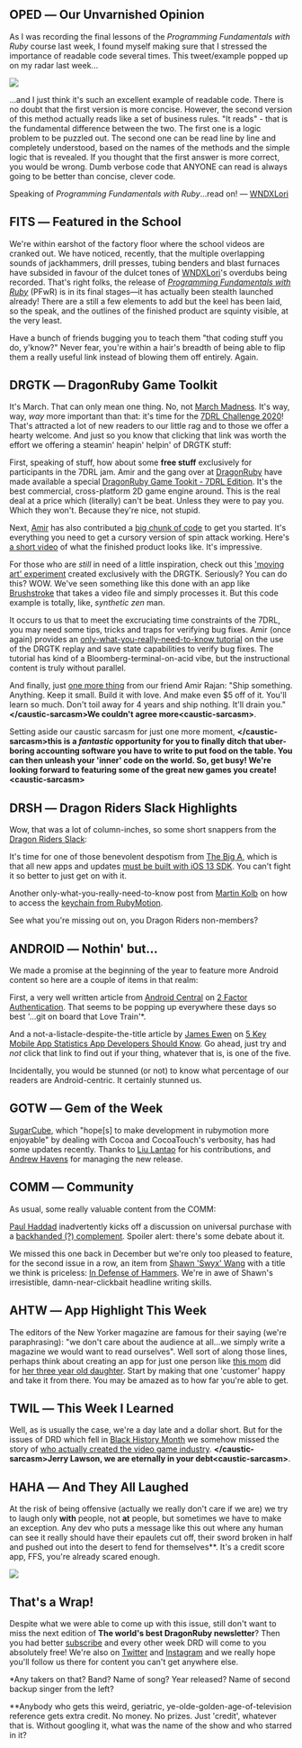 <div style="display:none;font−size:0;line−height:0;max−height:0;mso−hide:all">DRD055: It's the once-a-year special 7DRL Edition!</div>

## OPED &horbar; Our Unvarnished Opinion

As I was recording the final lessons of the _Programming Fundamentals with Ruby_ course last week, I found myself making sure that I stressed the importance of readable code several times. This tweet/example popped up on my radar last week... 

![](http://intellog.com/assets/png/dumb-verbose-590x454.png)

...and I just think it's such an excellent example of readable code. There is no doubt that the first version is more concise. However, the second version of this method actually reads like a set of business rules. "It reads" - that is the fundamental difference between the two. The first one is a logic problem to be puzzled out. The second one can be read line by line and completely understood, based on the names of the methods and the simple logic that is revealed. If you thought that the first answer is more correct, you would be wrong. Dumb verbose code that ANYONE can read is always going to be better than concise, clever code.

Speaking of _Programming Fundamentals with Ruby_...read on! &horbar; [WNDXLori](https://twitter.com/wndxlori)

## FITS &horbar; Featured in the School

We're within earshot of the factory floor where the school videos are cranked out. We have noticed, recently, that the multiple overlapping sounds of jackhammers, drill presses, tubing benders and blast furnaces have subsided in favour of the dulcet tones of [WNDXLori](https://twitter.com/wndxlori)'s overdubs being recorded. That's right folks, the release of [_Programming Fundamentals with Ruby_](https://wndx.school/p/ruby-programming-fundamentals) (PFwR) is in its final stages&horbar;it has actually been stealth launched already! There are a still a few elements to add but the keel has been laid, so the speak, and the outlines of the finished product are squinty visible, at the very least.

Have a bunch of friends bugging you to teach them "that coding stuff you do, y'know?" Never fear, you're within a hair's breadth of being able to flip them a really useful link instead of blowing them off entirely. Again.

## DRGTK &horbar; DragonRuby Game Toolkit

It's March. That can only mean one thing. No, not [March Madness](https://www.ncaa.com/march-madness). It's way, way, *way* more important than that: it's time for the [7DRL Challenge 2020](https://itch.io/jam/7drl-challenge-2020)! That's attracted a lot of new readers to our little rag and to those we offer a hearty welcome. And just so you know that clicking that link was worth the effort we offering a steamin' heapin' helpin' of DRGTK stuff:

First, speaking of stuff, how about some **free stuff** exclusively for participants in the 7DRL jam. Amir and the gang over at [DragonRuby](https://dragonruby.itch.io/dragonruby-gtk) have made available a special [DragonRuby Game Tookit - 7DRL Edition](http://7drl.dragonruby.org). It's the best commercial, cross-platform 2D game engine around. This is the real deal at a price which (literally) can't be beat. Unless they were to pay you. Which they won't. Because they're nice, not stupid.

Next, [Amir](https:/twitter.com/amirrajan) has also contributed a [big chunk of code](https://github.com/amirrajan/dragonruby-link-to-the-past/blob/master/app/main.rb) to get you started. It's everything you need to get a cursory version of spin attack working. Here's [a short video](https://www.youtube.com/watch?v=34-MBHvtwXs) of what the finished product looks like. It's impressive.

For those who are _still_ in need of a little inspiration, check out this ['moving art' experiment](https://twitter.com/amirrajan/status/1234260633660600320) created exclusively with the DRGTK. Seriously? You can do this? WOW. We've seen something like this done with an app like [Brushstroke](https://apps.apple.com/ca/app/brushstroke/id824421012) that takes a video file and simply processes it. But this code example is totally, like, _synthetic zen_ man.

It occurs to us that to meet the excruciating time constraints of the 7DRL, you may need some tips, tricks and traps for verifying bug fixes. Amir (once again) provides an [only-what-you-really-need-to-know tutorial](https://www.twitch.tv/videos/555918434) on the use of the DRGTK replay and save state capabilities to verify bug fixes. The tutorial has kind of a Bloomberg-terminal-on-acid vibe, but the instructional content is truly without parallel.

And finally, just [one more thing](https://twitter.com/amirrajan/status/1225120441712463872) from our friend Amir Rajan: "Ship something. Anything. Keep it small. Build it with love. And make even $5 off of it. You'll learn so much. Don't toil away for 4 years and ship nothing. It'll drain you." **&lt;/caustic-sarcasm&gt;**We couldn't agree more**&lt;caustic-sarcasm&gt;**.

Setting aside our caustic sarcasm for just one more moment, **&lt;/caustic-sarcasm&gt;**this is a _fantastic_ opportunity for you to finally ditch that uber-boring accounting software you have to write to put food on the table. You can then unleash your 'inner' code on the world. So, get busy! We're looking forward to featuring some of the great new games you create!**&lt;caustic-sarcasm&gt;**

## DRSH &horbar; Dragon Riders Slack Highlights

Wow, that was a lot of column-inches, so some short snappers from the [Dragon Riders Slack](https://motioneers.slack.com):

It's time for one of those benevolent despotism from [The Big A](https://developer.apple.com), which is that all new apps and updates [must be built with iOS 13 SDK](https://motioneers.slack.com/archives/C055RS0VA/p1582124225040500). You can't fight it so better to just get on with it.

Another only-what-you-really-need-to-know post from [Martin Kolb](https://motioneers.slack.com/team/) on how to access the [keychain from RubyMotion](https://motioneers.slack.com/archives/C055RDLS0/p1577879177059000?thread_ts=1577790451.053900&cid=C055RDLS0).

See what you're missing out on, you Dragon Riders non-members?

## ANDROID &horbar; Nothin' but...

We made a promise at the beginning of the year to feature more Android content so here are a couple of items in that realm:

First, a very well written article from [Android Central](https://www.androidcentral.com) on [2 Factor Authentication](https://twitter.com/Yubico/status/1218326639756447744). That seems to be popping up everywhere these days so best '...git on board that Love Train'*.

And a not-a-listacle-despite-the-title article by [James Ewen](https://twitter.com/jamesewentech) on [5 Key Mobile App Statistics App Developers Should Know](https://hackernoon.com/five-key-mobile-app-statistics-app-developers-should-know-af6fe432578). Go ahead, just try and _not_ click that link to find out if your thing, whatever that is, is one of the five.

Incidentally, you would be stunned (or not) to know what percentage of our readers are Android-centric. It certainly stunned us.

## GOTW &horbar; Gem of the Week

[SugarCube](https://github.com/rubymotion-community/sugarcube), which "hope[s] to make development in rubymotion more enjoyable" by dealing with Cocoa and CocoaTouch's verbosity, has had some updates recently. Thanks to [Liu Lantao](https://github.com/Lax) for his contributions, and [Andrew Havens](https://github.com/andrewhavens) for managing the new release.

## COMM &horbar; Community

As usual, some really valuable content from the COMM:

[Paul Haddad](https://twitter.com/tapbot_paul) inadvertently kicks off a discussion on universal purchase with a [backhanded (?) complement](https://twitter.com/tapbot_paul/status/1225147208498020352). Spoiler alert: there's some debate about it.

We missed this one back in December but we're only too pleased to feature, for the second issue in a row, an item from [Shawn 'Swyx' Wang](https://twitter.com/swyx) with a title we think is priceless: [In Defense of Hammers](https://www.swyx.io/writing/hammers/). We're in awe of Shawn's irresistible, damn-near-clickbait headline writing skills.

## AHTW &horbar; App Highlight This Week

The editors of the New Yorker magazine are famous for their saying (we're paraphrasing): "we don't care about the audience at all...we simply write a magazine we would want to read ourselves". Well sort of along those lines, perhaps think about creating an app for just one person like [this mom](https://apps.apple.com/us/developer/inyeong-kim/id1493031481) did for [her three year old daughter](https://apps.apple.com/us/app/memory-monsters/id1492646027). Start by making that one 'customer' happy and take it from there. You may be amazed as to how far you're able to get.

## TWIL &horbar; This Week I Learned

Well, as is usually the case, we're a day late and a dollar short. But for the issues of DRD which fell in [Black History Month](https://en.wikipedia.org/wiki/Black_History_Month) we somehow missed the story of [who actually created the video game industry](https://twitter.com/namnum/status/1233058869833863168). **&lt;/caustic-sarcasm&gt;**Jerry Lawson, we are eternally in your debt**&lt;caustic-sarcasm&gt;**.

## HAHA &horbar; And They All Laughed

At the risk of being offensive (actually we really don't care if we are) we try to laugh only **with** people, not **at** people, but sometimes we have to make an exception. Any dev who puts a message like this out where any human can see it really should have their epaulets cut off, their sword broken in half and pushed out into the desert to fend for themselves**. It's a credit score app, FFS, you're already scared enough.

![](http://intellog.com/assets/png/error-message-590x301.png)

## That's a Wrap!

Despite what we were able to come up with this issue, still don't want to miss the next edition of **The world's best DragonRuby newsletter**? Then you had better [subscribe](https://motivated-experimenter-209.ck.page/bd51551808?ck_subscriber_id=612863934) and every other week DRD will come to you absolutely free! We're also on [Twitter](https://twitter.com/wndxschool) and [Instagram](https://instagram.com/wndxschool) and we really hope you'll follow us there for content you can't get anywhere else.

*Any takers on that? Band? Name of song? Year released? Name of second backup singer from the left?

**Anybody who gets this weird, geriatric, ye-olde-golden-age-of-television reference gets extra credit. No money. No prizes. Just 'credit', whatever that is. Without googling it, what was the name of the show and who starred in it?

